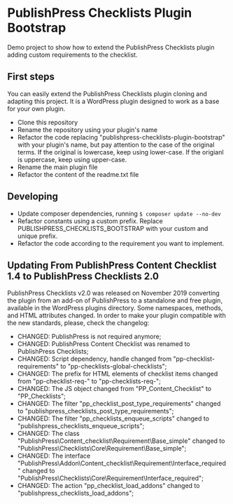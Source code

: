PublishPress Checklists Plugin Bootstrap
=======================================

Demo project to show how to extend the PublishPress Checklists plugin adding custom requirements to the checklist.

## First steps

You can easily extend the PublishPress Checklists plugin cloning and adapting this project. It is a WordPress plugin designed to work as a base for your own plugin.

* Clone this repository
* Rename the repository using your plugin's name
* Refactor the code replacing "publishpress-checklists-plugin-bootstrap" with your plugin's name, but pay attention to the case of the original terms. If the original is lowercase, keep using lower-case. If the origianl is uppercase, keep using upper-case.
* Rename the main plugin file
* Refactor the content of the readme.txt file

## Developing

* Update composer dependencies, running `$ composer update --no-dev`
* Refactor constants using a custom prefix. Replace PUBLISHPRESS_CHECKLISTS_BOOTSTRAP with your custom and unique prefix.
* Refactor the code according to the requirement you want to implement.

## Updating From PublishPress Content Checklist 1.4 to PublishPress Checklists 2.0

PublishPress Checklists v2.0 was released on November 2019 converting the plugin from an add-on of PublishPress to a standalone and free plugin, available in the WordPress plugins directory.
Some namespaces, methods, and HTML attributes changed. In order to make your plugin compatible with the new standards, please, check the changelog:

 * CHANGED: PublishPress is not required anymore;
 * CHANGED: PublishPress Content Checklist was renamed to PublishPress Checklists;
 * CHANGED: Script dependency, handle changed from "pp-checklist-requirements" to "pp-checklists-global-checklists";
 * CHANGED: The prefix for HTML elements of checklist items changed from "pp-checklist-req-" to "pp-checklists-req-";
 * CHANGED: The JS object changed from "PP_Content_Checklist" to "PP_Checklists";
 * CHANGED: The filter "pp_checklist_post_type_requirements" changed to "publishpress_checklists_post_type_requirements";
 * CHANGED: The filter "pp_checklists_enqueue_scripts" changed to "publishpress_checklists_enqueue_scripts";
 * CHANGED: The class "PublishPress\Content_checklist\Requirement\Base_simple" changed to "PublishPress\Checklists\Core\Requirement\Base_simple";
 * CHANGED: The interface "PublishPress\Addon\Content_checklist\Requirement\Interface_required" changed to "PublishPress\Checklists\Core\Requirement\Interface_required";
 * CHANGED: The action "pp_checklist_load_addons" changed to "publishpress_checklists_load_addons";
